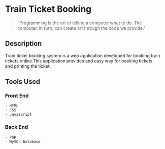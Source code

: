 # Train Ticket Booking 
> "Programming is the art of telling a computer what to do. The computer, in turn, can create art through the code we provide."

## Description
Train ticket booking system is a web application developed for booking train tickets online.This application provides and easy way for booking tickets and printing the ticket.

## Tools Used
  ### Front End
    - HTML
    - CSS
    - Javascript
  ### Back End
    - PhP
    - MySQL Database
    

